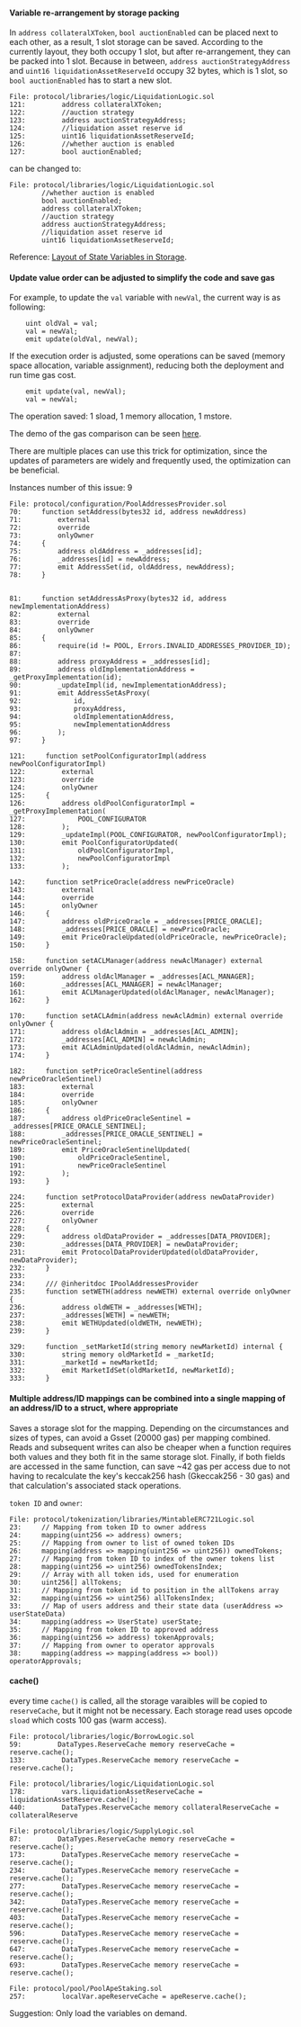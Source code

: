 
#### Variable re-arrangement by storage packing

In `address collateralXToken`, `bool auctionEnabled` can be placed next to each other, as a result, 1 slot storage can be saved. According to the currently layout, they both occupy 1 slot, but after re-arrangement, they can be packed into 1 slot. Because in between, `address auctionStrategyAddress` and `uint16 liquidationAssetReserveId` occupy 32 bytes, which is 1 slot, so `bool auctionEnabled` has to start a new slot.

```solidity
File: protocol/libraries/logic/LiquidationLogic.sol
121:         address collateralXToken;
122:         //auction strategy
123:         address auctionStrategyAddress;
124:         //liquidation asset reserve id
125:         uint16 liquidationAssetReserveId;
126:         //whether auction is enabled
127:         bool auctionEnabled;
```

can be changed to:

```solidity
File: protocol/libraries/logic/LiquidationLogic.sol
        //whether auction is enabled
        bool auctionEnabled;
        address collateralXToken;
        //auction strategy
        address auctionStrategyAddress;
        //liquidation asset reserve id
        uint16 liquidationAssetReserveId;
```

Reference: [Layout of State Variables in Storage](https://docs.soliditylang.org/en/v0.8.13/internals/layout_in_storage.html).


#### Update value order can be adjusted to simplify the code and save gas

For example, to update the `val` variable with `newVal`, the current way is as following:

```solidity
    uint oldVal = val;
    val = newVal;
    emit update(oldVal, newVal);
```

If the execution order is adjusted, some operations can be saved (memory space allocation, variable assignment), reducing both the deployment and run time gas cost.

```solidity
    emit update(val, newVal);
    val = newVal;
```

The operation saved: 1 sload, 1 memory allocation, 1 mstore.

The demo of the gas comparison can be seen [here](https://github.com/141345/gas_demo/blob/main/oldnew.sol).


There are multiple places can use this trick for optimization, since the updates of parameters are widely and frequently used, the optimization can be beneficial.

Instances number of this issue: 9
```solidity
File: protocol/configuration/PoolAddressesProvider.sol
70:     function setAddress(bytes32 id, address newAddress)
71:         external
72:         override
73:         onlyOwner
74:     {
75:         address oldAddress = _addresses[id];
76:         _addresses[id] = newAddress;
77:         emit AddressSet(id, oldAddress, newAddress);
78:     }


81:     function setAddressAsProxy(bytes32 id, address newImplementationAddress)
82:         external
83:         override
84:         onlyOwner
85:     {
86:         require(id != POOL, Errors.INVALID_ADDRESSES_PROVIDER_ID);
87: 
88:         address proxyAddress = _addresses[id];
89:         address oldImplementationAddress = _getProxyImplementation(id);
90:         _updateImpl(id, newImplementationAddress);
91:         emit AddressSetAsProxy(
92:             id,
93:             proxyAddress,
94:             oldImplementationAddress,
95:             newImplementationAddress
96:         );
97:     }

121:     function setPoolConfiguratorImpl(address newPoolConfiguratorImpl)
122:         external
123:         override
124:         onlyOwner
125:     {
126:         address oldPoolConfiguratorImpl = _getProxyImplementation(
127:             POOL_CONFIGURATOR
128:         );
129:         _updateImpl(POOL_CONFIGURATOR, newPoolConfiguratorImpl);
130:         emit PoolConfiguratorUpdated(
131:             oldPoolConfiguratorImpl,
132:             newPoolConfiguratorImpl
133:         );

142:     function setPriceOracle(address newPriceOracle)
143:         external
144:         override
145:         onlyOwner
146:     {
147:         address oldPriceOracle = _addresses[PRICE_ORACLE];
148:         _addresses[PRICE_ORACLE] = newPriceOracle;
149:         emit PriceOracleUpdated(oldPriceOracle, newPriceOracle);
150:     }

158:     function setACLManager(address newAclManager) external override onlyOwner {
159:         address oldAclManager = _addresses[ACL_MANAGER];
160:         _addresses[ACL_MANAGER] = newAclManager;
161:         emit ACLManagerUpdated(oldAclManager, newAclManager);
162:     }

170:     function setACLAdmin(address newAclAdmin) external override onlyOwner {
171:         address oldAclAdmin = _addresses[ACL_ADMIN];
172:         _addresses[ACL_ADMIN] = newAclAdmin;
173:         emit ACLAdminUpdated(oldAclAdmin, newAclAdmin);
174:     }

182:     function setPriceOracleSentinel(address newPriceOracleSentinel)
183:         external
184:         override
185:         onlyOwner
186:     {
187:         address oldPriceOracleSentinel = _addresses[PRICE_ORACLE_SENTINEL];
188:         _addresses[PRICE_ORACLE_SENTINEL] = newPriceOracleSentinel;
189:         emit PriceOracleSentinelUpdated(
190:             oldPriceOracleSentinel,
191:             newPriceOracleSentinel
192:         );
193:     }

224:     function setProtocolDataProvider(address newDataProvider)
225:         external
226:         override
227:         onlyOwner
228:     {
229:         address oldDataProvider = _addresses[DATA_PROVIDER];
230:         _addresses[DATA_PROVIDER] = newDataProvider;
231:         emit ProtocolDataProviderUpdated(oldDataProvider, newDataProvider);
232:     }
233: 
234:     /// @inheritdoc IPoolAddressesProvider
235:     function setWETH(address newWETH) external override onlyOwner {
236:         address oldWETH = _addresses[WETH];
237:         _addresses[WETH] = newWETH;
238:         emit WETHUpdated(oldWETH, newWETH);
239:     }

329:     function _setMarketId(string memory newMarketId) internal {
330:         string memory oldMarketId = _marketId;
331:         _marketId = newMarketId;
332:         emit MarketIdSet(oldMarketId, newMarketId);
333:     }
```

#### Multiple address/ID mappings can be combined into a single mapping of an address/ID to a struct, where appropriate

Saves a storage slot for the mapping. Depending on the circumstances and sizes of types, can avoid a Gsset (20000 gas) per mapping combined. Reads and subsequent writes can also be cheaper when a function requires both values and they both fit in the same storage slot. Finally, if both fields are accessed in the same function, can save ~42 gas per access due to not having to recalculate the key's keccak256 hash (Gkeccak256 - 30 gas) and that calculation's associated stack operations.

`token ID` and `owner`:
```solidity 
File: protocol/tokenization/libraries/MintableERC721Logic.sol
23:     // Mapping from token ID to owner address
24:     mapping(uint256 => address) owners;
25:     // Mapping from owner to list of owned token IDs
26:     mapping(address => mapping(uint256 => uint256)) ownedTokens;
27:     // Mapping from token ID to index of the owner tokens list
28:     mapping(uint256 => uint256) ownedTokensIndex;
29:     // Array with all token ids, used for enumeration
30:     uint256[] allTokens;
31:     // Mapping from token id to position in the allTokens array
32:     mapping(uint256 => uint256) allTokensIndex;
33:     // Map of users address and their state data (userAddress => userStateData)
34:     mapping(address => UserState) userState;
35:     // Mapping from token ID to approved address
36:     mapping(uint256 => address) tokenApprovals;
37:     // Mapping from owner to operator approvals
38:     mapping(address => mapping(address => bool)) operatorApprovals;
```



#### cache()

every time `cache()` is called, all the storage varaibles will be copied to `reserveCache`, but it might not be necessary. Each storage read uses opcode `sload` which costs 100 gas (warm access).

```solidity
File: protocol/libraries/logic/BorrowLogic.sol
59:         DataTypes.ReserveCache memory reserveCache = reserve.cache();
133:         DataTypes.ReserveCache memory reserveCache = reserve.cache();

File: protocol/libraries/logic/LiquidationLogic.sol
178:         vars.liquidationAssetReserveCache = liquidationAssetReserve.cache();
440:         DataTypes.ReserveCache memory collateralReserveCache = collateralReserve

File: protocol/libraries/logic/SupplyLogic.sol
87:         DataTypes.ReserveCache memory reserveCache = reserve.cache();
173:         DataTypes.ReserveCache memory reserveCache = reserve.cache();
234:         DataTypes.ReserveCache memory reserveCache = reserve.cache();
277:         DataTypes.ReserveCache memory reserveCache = reserve.cache();
342:         DataTypes.ReserveCache memory reserveCache = reserve.cache();
403:         DataTypes.ReserveCache memory reserveCache = reserve.cache();
596:         DataTypes.ReserveCache memory reserveCache = reserve.cache();
647:         DataTypes.ReserveCache memory reserveCache = reserve.cache();
693:         DataTypes.ReserveCache memory reserveCache = reserve.cache();

File: protocol/pool/PoolApeStaking.sol
257:         localVar.apeReserveCache = apeReserve.cache();
```

Suggestion:
Only load the variables on demand.






